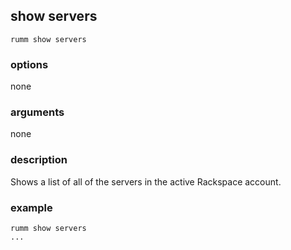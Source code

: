 ## show servers

```
rumm show servers
```

### options

none

### arguments

none

### description
Shows a list of all of the servers in the active Rackspace account. 

### example

```
rumm show servers
...
```